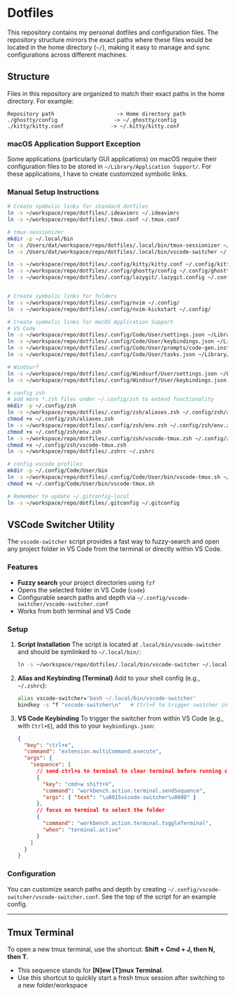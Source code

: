 # Dotfiles

This repository contains my personal dotfiles and configuration files. The repository structure mirrors the exact paths where these files would be located in the home directory (`~/`), making it easy to manage and sync configurations across different machines.

## Structure

Files in this repository are organized to match their exact paths in the home directory. For example:

```
Repository path                    -> Home directory path
./ghostty/config                  -> ~/.ghostty/config
./kitty/kitty.conf               -> ~/.kitty/kitty.conf
```

### macOS Application Support Exception

Some applications (particularly GUI applications) on macOS require their configuration files to be stored in `~/Library/Application Support/`. For these applications, I have to create customized symbolic links.

### Manual Setup Instructions

```bash
# Create symbolic links for standard dotfiles
ln -s ~/workspace/repo/dotfiles/.ideavimrc ~/.ideavimrc
ln -s ~/workspace/repo/dotfiles/.tmux.conf ~/.tmux.conf

# tmux-sessionizer
mkdir -p ~/.local/bin
ln -s /Users/dat/workspace/repo/dotfiles/.local/bin/tmux-sessionizer ~/.local/bin/
ln -s /Users/dat/workspace/repo/dotfiles/.local/bin/vscode-switcher ~/.local/bin/

ln -s ~/workspace/repo/dotfiles/.config/kitty/kitty.conf ~/.config/kitty/kitty.conf
ln -s ~/workspace/repo/dotfiles/.config/ghostty/config ~/.config/ghostty/config
ln -s ~/workspace/repo/dotfiles/.config/lazygit/.lazygit.config ~/.config/lazygit/.lazygit.config


# Create symbolic links for folders
ln -s ~/workspace/repo/dotfiles/.config/nvim ~/.config/
ln -s ~/workspace/repo/dotfiles/.config/nvim-kickstart ~/.config/

# Create symbolic links for macOS Application Support
# VS Code
ln -s ~/workspace/repo/dotfiles/.config/Code/User/settings.json ~/Library/Application\ Support/Code/User/settings.json
ln -s ~/workspace/repo/dotfiles/.config/Code/User/keybindings.json ~/Library/Application\ Support/Code/User/keybindings.json
ln -s ~/workspace/repo/dotfiles/.config/Code/User/prompts/code-gen.instructions.md ~/Library/Application\ Support/Code/User/prompts/code-gen.instructions.md
ln -s ~/workspace/repo/dotfiles/.config/Code/User/tasks.json ~/Library/Application\ Support/Code/User/tasks.json

# Windsurf
ln -s ~/workspace/repo/dotfiles/.config/Windsurf/User/settings.json ~/Library/Application\ Support/Windsurf/User/settings.json
ln -s ~/workspace/repo/dotfiles/.config/Windsurf/User/keybindings.json ~/Library/Application\ Support/Windsurf/User/keybindings.json

# config zsh
# add more *.zsh files under ~/.config/zsh to extend functionality
mkdir -p ~/.config/zsh
ln -s ~/workspace/repo/dotfiles/.config/zsh/aliases.zsh ~/.config/zsh/aliases.zsh
chmod +x ~/.config/zsh/aliases.zsh
ln -s ~/workspace/repo/dotfiles/.config/zsh/env.zsh ~/.config/zsh/env.zsh
chmod +x ~/.config/zsh/env.zsh
ln -s ~/workspace/repo/dotfiles/.config/zsh/vscode-tmux.zsh ~/.config/zsh/vscode-tmux.zsh
chmod +x ~/.config/zsh/vscode-tmux.zsh
ln -s ~/workspace/repo/dotfiles/.zshrc ~/.zshrc

# config vscode profiles
mkdir -p ~/.config/Code/User/bin
ln -s ~/workspace/repo/dotfiles/.config/Code/User/bin/vscode-tmux.sh ~/.config/Code/User/bin/vscode-tmux.sh
chmod +x ~/.config/Code/User/bin/vscode-tmux.sh

# Remember to update ~/.gitconfig-local
ln -s ~/workspace/repo/dotfiles/.gitconfig ~/.gitconfig
```

## VSCode Switcher Utility

The `vscode-switcher` script provides a fast way to fuzzy-search and open any project folder in VS Code from the terminal or directly within VS Code.

### Features

- **Fuzzy search** your project directories using `fzf`
- Opens the selected folder in VS Code (`code`)
- Configurable search paths and depth via `~/.config/vscode-switcher/vscode-switcher.conf`
- Works from both terminal and VS Code

### Setup

1. **Script Installation**
   The script is located at `.local/bin/vscode-switcher` and should be symlinked to `~/.local/bin/`:

   ```bash
   ln -s ~/workspace/repo/dotfiles/.local/bin/vscode-switcher ~/.local/bin/
   ```

2. **Alias and Keybinding (Terminal)**
   Add to your shell config (e.g., `~/.zshrc`):

   ```sh
   alias vscode-switcher='bash ~/.local/bin/vscode-switcher'
   bindkey -s ^f "vscode-switcher\n"   # Ctrl+F to trigger switcher in terminal
   ```

3. **VS Code Keybinding**
   To trigger the switcher from within VS Code (e.g., with `Ctrl+E`), add this to your `keybindings.json`:
   ```json
   {
     "key": "ctrl+e",
     "command": "extension.multiCommand.execute",
     "args": {
       "sequence": [
         // send ctrl+u to terminal to clear terminal before running command
         {
           "key": "cmd+w shift+V",
           "command": "workbench.action.terminal.sendSequence",
           "args": { "text": "\u0015vscode-switcher\u000D" }
         },
         // focus on terminal to select the folder
         {
           "command": "workbench.action.terminal.toggleTerminal",
           "when": "terminal.active"
         }
       ]
     }
   }
   ```

### Configuration

You can customize search paths and depth by creating `~/.config/vscode-switcher/vscode-switcher.conf`.
See the top of the script for an example config.

---

## Tmux Terminal

To open a new tmux terminal, use the shortcut: **Shift + Cmd + J, then N, then T**.

- This sequence stands for **[N]ew [T]mux Terminal**.
- Use this shortcut to quickly start a fresh tmux session after switching to a new folder/workspace
